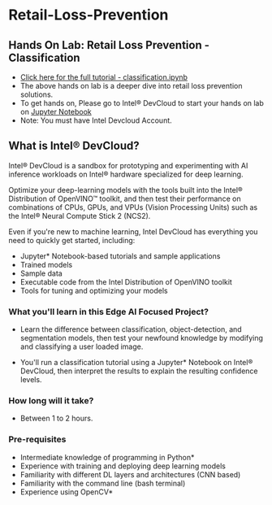 # Retail-Loss-Prevention
## Hands On Lab: Retail Loss Prevention - Classification
- [Click here for the full tutorial - classification.ipynb](classification.ipynb)
- The above hands on lab is a deeper dive into retail loss prevention solutions.
- To get hands on, Please go to Intel® DevCloud to start your hands on lab on [Jupyter Notebook](https://notebooks.edge.devcloud.intel.com/hub/login?next=/notebooks/Reference-samples/iot-devcloud/openvino-dev-latest/certification-program/English/classification/tutorial_classification.ipynb)
- Note: You must have Intel Devcloud Account.

## What is Intel® DevCloud?
Intel® DevCloud is a sandbox for prototyping and experimenting with AI inference workloads on Intel® hardware specialized for deep learning.

Optimize your deep-learning models with the tools built into the Intel® Distribution of OpenVINO™ toolkit, and then test their performance on combinations of CPUs, GPUs, and VPUs (Vision Processing Units) such as the Intel® Neural Compute Stick 2 (NCS2).

Even if you're new to machine learning, Intel DevCloud has everything you need to quickly get started, including:

- Jupyter* Notebook-based tutorials and sample applications
- Trained models
- Sample data
- Executable code from the Intel Distribution of OpenVINO toolkit
- Tools for tuning and optimizing your models

### What you'll learn in this Edge AI Focused Project?

- Learn the difference between classification, object-detection, and segmentation models, then test your newfound knowledge by modifying and classifying a user loaded image.

- You'll run a classification tutorial using a Jupyter* Notebook on Intel® DevCloud, then interpret the results to explain the resulting confidence levels.

### How long will it take?

- Between 1 to 2 hours.

### Pre-requisites

- Intermediate knowledge of programming in Python*
- Experience with training and deploying deep learning models
- Familiarity with different DL layers and architectures (CNN based)
- Familiarity with the command line (bash terminal)
- Experience using OpenCV*
